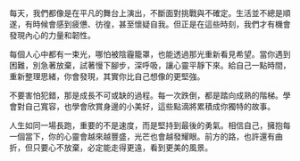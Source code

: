 每天，我們都像是在平凡的舞台上演出，不斷面對挑戰與不確定。生活並不總是順遂，有時候會感到疲憊、彷徨，甚至懷疑自我。但正是在這些時刻，我們才有機會發現內心的力量和韌性。

每個人心中都有一束光，哪怕被陰霾籠罩，也能透過那光重新看見希望。當你遇到困難，別急著放棄，試著慢下腳步，深呼吸，讓心靈平靜下來。給自己一點時間，重新整理思緒，你會發現，其實你比自己想像的更堅強。

不要害怕犯錯，那是成長不可或缺的過程。每一次跌倒，都是踏向成熟的階梯。學會對自己寬容，也學會欣賞身邊的小美好，這些點滴將累積成你獨特的故事。

人生如同一場長跑，重要的不是速度，而是堅持到最後的勇氣。相信自己，擁抱每一個當下，你的心靈會越來越豐盛，光芒也會越發耀眼。前方的路，也許還有曲折，但只要心不放棄，必定能走得更遠，看到更美的風景。
